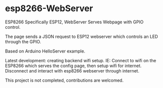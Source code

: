 # esp8266-WebServer
ESP8266 Specifically ESP12, WebServer Serves Webpage with GPIO control.

The page sends a JSON request to ESP12 webserver which controls an LED through the GPIO. 

Based on Arduino HelloServer example. 

Latest development: creating backend wifi setup. IE: Connect to wifi on the ESP8266 which serves the config page, then setup wifi for internet. Disconnect and interact with esp8266 webserver through internet. 

This project is not completed, contributions are welcomed. 

